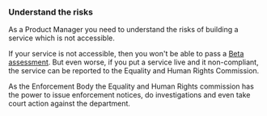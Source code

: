 ### Understand the risks

As a Product Manager you need to understand the risks of building a service which is not accessible. 

If your service is not accessible, then you won't be able to pass a [Beta assessment](https://www.gov.uk/service-manual/agile-delivery/how-the-beta-phase-works). But even worse, if you put a service live and it non-compliant, the service can be reported to the Equality and Human Rights Commission.

As the Enforcement Body the Equality and Human Rights commission has the power to issue enforcement notices, do investigations and even take court action against the department.
